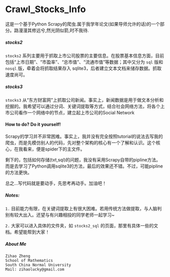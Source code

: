 Crawl_Stocks_Info
=================
这是一个基于Python Scrapy的爬虫.属于我学年论文(如果导师允许的话)的一个部分。路漫漫其修远兮,然光阴似箭,时不我待.


##### stocks2    
 `stocks2` 系列主要用于抓取上市公司股票的主要信息。在股票基本信息方面，目前包括“上市日期”、“市盈率”、“总市值”、“流通市值”等数据；其中又分为 `sql` 版和 `nosql` 版，牵着会将抓取结果存入 sqlite3，后者建立文本文档来储存数据。抓取速度尚可。




##### stocks3    
 `stocks3` 从“东方财富网”上抓取公司新闻。事实上，新闻数据是用于做文本分析和挖掘的。我希望可以通过分词、关键词提取等方式，结合社会网络方法，将各个上市公司看作一个网络中的节点，建立起上市公司的Social Network


#### How to do? Do it yourself!    
Scrapy的学习并不非常困难。事实上，我并没有完全按照tutorial的说法去写我的爬虫，而是先模仿别人的代码，先对整个架构的核心有一个了解和认识。这个核心，在我看来，便是spider下的主文件。

剩下的，包括如何存储(txt,sql)的问题，我没有采用Scrapy自带的pipline方法。而是去学习了Python调用sqlite3的方法，最后的效果还不错。不过，可能pipline的方法更快。

总之...写代码就是要动手，先思考再动手。加油吧！



##### Notes:     
 `1.` 目前能力有限，在关键词提取上有很大困难。若用传统方法做提取，与人脑判别有较大出入。还望与有兴趣相投的同学老师一起学习~

 `2.` 大家可以进入具体的文件夹，如 `stocks2_sql` 的页面，那里有具体一些的文档。希望能帮到大家！

##### About Me    
    Zihao Zheng    
    School of Mathematics    
    South China Normal University    
    Mail: zihaolucky@gmail.com



